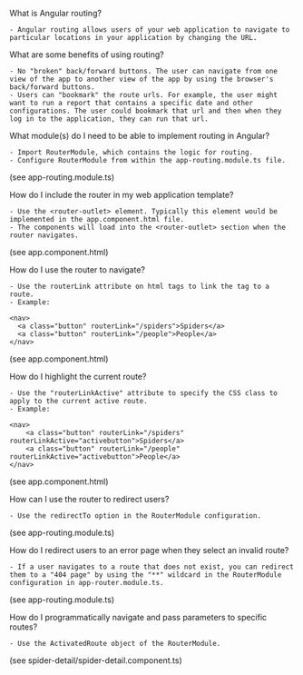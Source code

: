 What is Angular routing?

	- Angular routing allows users of your web application to navigate to particular locations in your application by changing the URL. 

What are some benefits of using routing?

	- No "broken" back/forward buttons. The user can navigate from one view of the app to another view of the app by using the browser's back/forward buttons.
	- Users can "bookmark" the route urls. For example, the user might want to run a report that contains a specific date and other configurations. The user could bookmark that url and then when they log in to the application, they can run that url.

What module(s) do I need to be able to implement routing in Angular?

	- Import RouterModule, which contains the logic for routing.
	- Configure RouterModule from within the app-routing.module.ts file.
(see app-routing.module.ts)

How do I include the router in my web application template?

	- Use the <router-outlet> element. Typically this element would be implemented in the app.component.html file.
	- The components will load into the <router-outlet> section when the router navigates.
(see app.component.html)

How do I use the router to navigate?
 
	- Use the routerLink attribute on html tags to link the tag to a route.
	- Example:
  ```
  <nav>
    <a class="button" routerLink="/spiders">Spiders</a>
    <a class="button" routerLink="/people">People</a>
  </nav>
  ```
(see app.component.html)

How do I highlight the current route?
 
 	- Use the "routerLinkActive" attribute to specify the CSS class to apply to the current active route.
    - Example:

```
<nav>
    <a class="button" routerLink="/spiders" routerLinkActive="activebutton">Spiders</a> 
    <a class="button" routerLink="/people" routerLinkActive="activebutton">People</a>
</nav>	
```
(see app.component.html)

How can I use the router to redirect users?
 
	- Use the redirectTo option in the RouterModule configuration.
(see app-routing.module.ts)

How do I redirect users to an error page when they select an invalid route?
 
	- If a user navigates to a route that does not exist, you can redirect them to a "404 page" by using the "**" wildcard in the RouterModule configuration in app-router.module.ts.
 (see app-routing.module.ts)

 How do I programmatically navigate and pass parameters to specific routes?

	- Use the ActivatedRoute object of the RouterModule.
(see spider-detail/spider-detail.component.ts)
